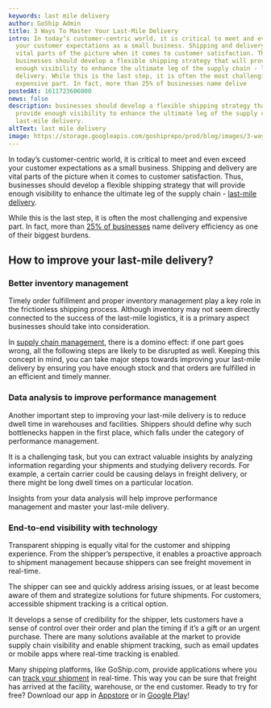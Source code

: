```yaml
---
keywords: last mile delivery
author: GoShip Admin
title: 3 Ways To Master Your Last-Mile Delivery
intro: In today’s customer-centric world, it is critical to meet and even exceed
  your customer expectations as a small business. Shipping and delivery are
  vital parts of the picture when it comes to customer satisfaction. Thus,
  businesses should develop a flexible shipping strategy that will provide
  enough visibility to enhance the ultimate leg of the supply chain - last-mile
  delivery. While this is the last step, it is often the most challenging and
  expensive part. In fact, more than 25% of businesses name delive
postedAt: 1611723606000
news: false
description: businesses should develop a flexible shipping strategy that will
  provide enough visibility to enhance the ultimate leg of the supply chain -
  last-mile delivery.
altText: last mile delivery
image: https://storage.googleapis.com/goshiprepo/prod/blog/images/3-ways-to-master-your-last-mile-delivery.jpg
---
```

In today’s customer-centric world, it is critical to meet and even exceed your customer expectations as a small business. Shipping and delivery are vital parts of the picture when it comes to customer satisfaction. Thus, businesses should develop a flexible shipping strategy that will provide enough visibility to enhance the ultimate leg of the supply chain - [last-mile delivery](https://www.goship.com/blog/last-mile-delivery-improve-service/). 

While this is the last step, it is often the most challenging and expensive part. In fact, more than [25% of businesses](https://www.linkedin.com/pulse/last-mile-bearing-brunt-ecommerce-boom-danielle-horsnell/?published=t) name delivery efficiency as one of their biggest burdens.

## How to improve your last-mile delivery?

### Better inventory management

Timely order fulfillment and proper inventory management play a key role in the frictionless shipping process. Although inventory may not seem directly connected to the success of the last-mile logistics, it is a primary aspect businesses should take into consideration. 

In [supply chain management](https://www.goship.com/blog/make-your-supply-chain-management-more-efficient/), there is a domino effect: if one part goes wrong, all the following steps are likely to be disrupted as well. Keeping this concept in mind, you can take major steps towards improving your last-mile delivery by ensuring you have enough stock and that orders are fulfilled in an efficient and timely manner.

### Data analysis to improve performance management

Another important step to improving your last-mile delivery is to reduce dwell time in warehouses and facilities. Shippers should define why such bottlenecks happen in the first place, which falls under the category of performance management. 

It is a challenging task, but you can extract valuable insights by analyzing information regarding your shipments and studying delivery records. For example, a certain carrier could be causing delays in freight delivery, or there might be long dwell times on a particular location. 

Insights from your data analysis will help improve performance management and master your last-mile delivery.

### End-to-end visibility with technology

Transparent shipping is equally vital for the customer and shipping experience. From the shipper’s perspective, it enables a proactive approach to shipment management because shippers can see freight movement in real-time. 

The shipper can see and quickly address arising issues, or at least become aware of them and strategize solutions for future shipments. For customers, accessible shipment tracking is a critical option. 

It develops a sense of credibility for the shipper, lets customers have a sense of control over their order and plan the timing if it’s a gift or an urgent purchase. There are many solutions available at the market to provide supply chain visibility and enable shipment tracking, such as email updates or mobile apps where real-time tracking is enabled. 

Many shipping platforms, like GoShip.com, provide applications where you can [track your shipment](https://www.goship.com/resources/app/) in real-time. This way you can be sure that freight has arrived at the facility, warehouse, or the end customer. Ready to try for free? Download our app in [Appstore](https://apps.apple.com/us/app/goship-on-demand-shipment-app/id1474834855) or in [Google Play](https://play.google.com/store/apps/details?id=com.goship)!